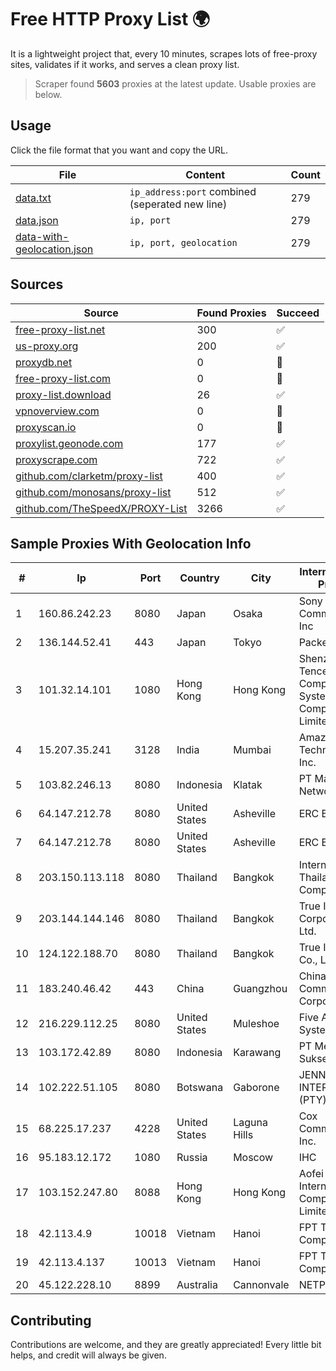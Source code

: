 
# Free HTTP Proxy List 🌍

It is a lightweight project that, every 10 minutes, scrapes lots of free-proxy sites, validates if it works, and serves a clean proxy list.


> Scraper found **5603** proxies at the latest update. Usable proxies are below.

## Usage

Click the file format that you want and copy the URL.


|File|Content|Count|
|----|-------|-----|
|[data.txt](https://raw.githubusercontent.com/themiralay/Proxy-List-World/master/data.txt)|`ip_address:port` combined (seperated new line)|279|
|[data.json](https://raw.githubusercontent.com/themiralay/Proxy-List-World/master/data.json)|`ip, port`|279|
|[data-with-geolocation.json](https://raw.githubusercontent.com/themiralay/Proxy-List-World/master/data-with-geolocation.json)|`ip, port, geolocation`|279|

## Sources

|Source|Found Proxies|Succeed|
|------|-------------|-------|
|[free-proxy-list.net](https://free-proxy-list.net)|300|✅|
|[us-proxy.org](https://www.us-proxy.org)|200|✅|
|[proxydb.net](http://proxydb.net)|0|🚫|
|[free-proxy-list.com](https://free-proxy-list.com/?page=&port=&type%5B%5D=http&type%5B%5D=https&up_time=0&search=Search)|0|🚫|
|[proxy-list.download](https://www.proxy-list.download/HTTP)|26|✅|
|[vpnoverview.com](https://vpnoverview.com/privacy/anonymous-browsing/free-proxy-servers)|0|🚫|
|[proxyscan.io](https://www.proxyscan.io)|0|🚫|
|[proxylist.geonode.com](https://proxylist.geonode.com/api/proxy-list?limit=300&page=1&sort_by=lastChecked&sort_type=desc&protocols=http,https)|177|✅|
|[proxyscrape.com](https://api.proxyscrape.com/v2/?request=displayproxies&protocol=http&timeout=10000&country=all&ssl=all&anonymity=all)|722|✅|
|[github.com/clarketm/proxy-list](https://raw.githubusercontent.com/clarketm/proxy-list/master/proxy-list-raw.txt)|400|✅|
|[github.com/monosans/proxy-list](https://raw.githubusercontent.com/monosans/proxy-list/main/proxies/http.txt)|512|✅|
|[github.com/TheSpeedX/PROXY-List](https://raw.githubusercontent.com/TheSpeedX/PROXY-List/master/http.txt)|3266|✅|


## Sample Proxies With Geolocation Info

|#|Ip|Port|Country|City|Internet Service Provider|
|-|--|----|-------|----|-------------------------|
|1|160.86.242.23|8080|Japan|Osaka|Sony Network Communications Inc|
|2|136.144.52.41|443|Japan|Tokyo|Packet Host, Inc.|
|3|101.32.14.101|1080|Hong Kong|Hong Kong|Shenzhen Tencent Computer Systems Company Limited|
|4|15.207.35.241|3128|India|Mumbai|Amazon Technologies Inc.|
|5|103.82.246.13|8080|Indonesia|Klatak|PT Master Star Network|
|6|64.147.212.78|8080|United States|Asheville|ERC Broadband|
|7|64.147.212.78|8080|United States|Asheville|ERC Broadband|
|8|203.150.113.118|8080|Thailand|Bangkok|Internet Thailand Company Ltd.|
|9|203.144.144.146|8080|Thailand|Bangkok|True Internet Corporation CO. Ltd.|
|10|124.122.188.70|8080|Thailand|Bangkok|True Internet Co., Ltd.|
|11|183.240.46.42|443|China|Guangzhou|China Mobile Communications Corporation|
|12|216.229.112.25|8080|United States|Muleshoe|Five Area Systems, LLC|
|13|103.172.42.89|8080|Indonesia|Karawang|PT Media Solusi Sukses|
|14|102.222.51.105|8080|Botswana|Gaborone|JENNY INTERNET (PTY) LTD|
|15|68.225.17.237|4228|United States|Laguna Hills|Cox Communications Inc.|
|16|95.183.12.172|1080|Russia|Moscow|IHC|
|17|103.152.247.80|8088|Hong Kong|Hong Kong|Aofei Data International Company Limited|
|18|42.113.4.9|10018|Vietnam|Hanoi|FPT Telecom Company|
|19|42.113.4.137|10013|Vietnam|Hanoi|FPT Telecom Company|
|20|45.122.228.10|8899|Australia|Cannonvale|NETPTYLTD|



## Contributing

Contributions are welcome, and they are greatly appreciated! Every
little bit helps, and credit will always be given.

